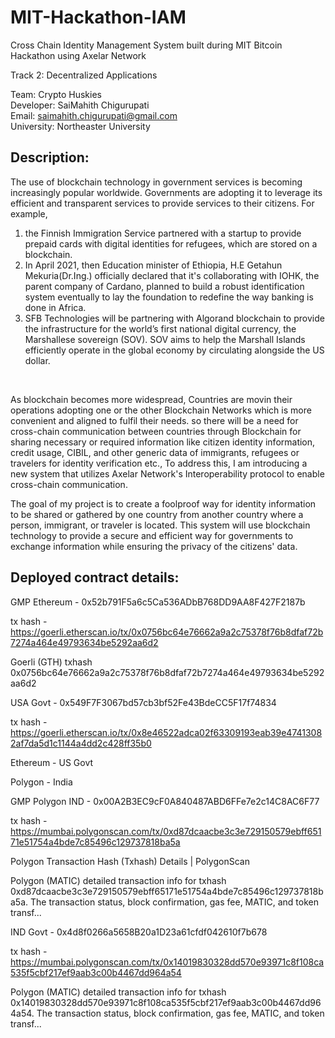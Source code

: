 # MIT-Hackathon-IAM
Cross Chain Identity Management System built during MIT Bitcoin Hackathon using Axelar Network

Track 2: Decentralized Applications <br>

Team: Crypto Huskies <br>
Developer: SaiMahith Chigurupati <br>
Email: saimahith.chigurupati@gmail.com <br>
University: Northeaster University <br>

## Description:

The use of blockchain technology in government services is becoming increasingly popular worldwide. 
Governments are adopting it to leverage its efficient and transparent services to provide services to their citizens. 
For example, 
1. the Finnish Immigration Service partnered with a startup to provide prepaid cards with digital identities for refugees, which are stored on a blockchain.
2. In April 2021, then Education minister of Ethiopia, H.E Getahun Mekuria(Dr.Ing.) officially declared that it's collaborating with IOHK, the parent company of  Cardano,  planned to build a robust identification system eventually to lay the foundation to redefine the way banking is done in Africa.
3. SFB Technologies will be partnering with Algorand blockchain to provide the infrastructure for the world’s first national digital currency, the Marshallese sovereign (SOV). SOV aims to help the Marshall Islands efficiently operate in the global economy by circulating alongside the US dollar.
<br>

As blockchain becomes more widespread, Countries are movin their operations adopting one or the other Blockchain Networks which is more convenient and aligned to fulfil their needs. 
so there will be a need for cross-chain communication between countries through Blockchain for sharing necessary or required information like citizen identity information, credit usage, CIBIL, and other generic data of immigrants, refugees or travelers for identity verification etc.,
To address this, I am introducing a new system that utilizes Axelar Network's Interoperability protocol to enable cross-chain communication.
<br>

The goal of my project is to create a foolproof way for identity information to be shared or gathered by one country from another country where a person, immigrant, or traveler is located. 
This system will use blockchain technology to provide a secure and efficient way for governments to exchange information while ensuring the privacy of the citizens' data.

## Deployed contract details:

GMP Ethereum - 0x52b791F5a6c5Ca536ADbB768DD9AA8F427F2187b

tx hash - https://goerli.etherscan.io/tx/0x0756bc64e76662a9a2c75378f76b8dfaf72b7274a464e49793634be5292aa6d2

Goerli (GTH)  txhash 0x0756bc64e76662a9a2c75378f76b8dfaf72b7274a464e49793634be5292aa6d2


USA Govt - 0x549F7F3067bd57cb3bf52Fe43BdeCC5F17f74834

tx hash - https://goerli.etherscan.io/tx/0x8e46522adca02f63309193eab39e47413082af7da5d1c1144a4dd2c428ff35b0


Ethereum - US Govt


Polygon - India

GMP Polygon IND - 0x00A2B3EC9cF0A840487ABD6FFe7e2c14C8AC6F77

tx hash - https://mumbai.polygonscan.com/tx/0xd87dcaacbe3c3e729150579ebff65171e51754a4bde7c85496c129737818ba5a

Polygon Transaction Hash (Txhash) Details | PolygonScan

Polygon (MATIC) detailed transaction info for txhash 0xd87dcaacbe3c3e729150579ebff65171e51754a4bde7c85496c129737818ba5a. The transaction status, block confirmation, gas fee, MATIC, and token transf...


IND Govt - 0x4d8f0266a5658B20a1D23a61cfdf042610f7b678

tx hash - https://mumbai.polygonscan.com/tx/0x14019830328dd570e93971c8f108ca535f5cbf217ef9aab3c00b4467dd964a54

Polygon (MATIC) detailed transaction info for txhash 0x14019830328dd570e93971c8f108ca535f5cbf217ef9aab3c00b4467dd964a54. The transaction status, block confirmation, gas fee, MATIC, and token transf...



